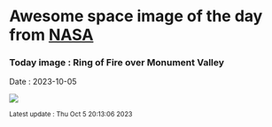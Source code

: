 
# Awesome space image of the day from [NASA](https://api.nasa.gov/)

### Today image : Ring of Fire over Monument Valley
Date : 2023-10-05

![](https://apod.nasa.gov/apod/image/2310/MoValleyEclipse1024.jpg)

<small>Latest update : Thu Oct  5 20:13:06 2023</small>
        